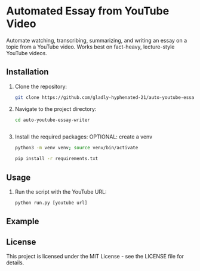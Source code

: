 # Automated Essay from YouTube Video

Automate watching, transcribing, summarizing, and writing an essay on a topic from a YouTube video. Works best on fact-heavy, lecture-style YouTube videos.

## Installation

1. Clone the repository:
   ```bash
   git clone https://github.com/gladly-hyphenated-21/auto-youtube-essay-writer.git
2. Navigate to the project directory:
   ```bash
   cd auto-youtube-essay-writer
      
3. Install the required packages:
   OPTIONAL: create a venv
   ```bash
   python3 -m venv venv; source venv/bin/activate
   ```
   ```bash
   pip install -r requirements.txt

## Usage
1. Run the script with the YouTube URL:
   ```bash
   python run.py [youtube url]

## Example


## License
This project is licensed under the MIT License - see the LICENSE file for details.
